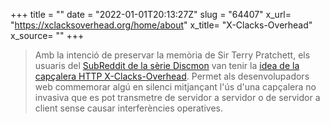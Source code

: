 +++
title = ""
date = "2022-01-01T20:13:27Z"
slug = "64407"
x_url= "https://xclacksoverhead.org/home/about"
x_title= "X-Clacks-Overhead"
x_source= ""
+++

> Amb la intenció de preservar la memòria de Sir Terry Pratchett, els usuaris del [SubReddit de la sèrie Discmon](https://www.reddit.com/r/discworld/) van tenir la [idea de la capçalera HTTP X-Clacks-Overhead](https://www.reddit.com/r/discworld/comments/2yt9j6/gnu_terry_pratchett/). Permet als desenvolupadors web commemorar algú en silenci mitjançant l'ús d'una capçalera no invasiva que es pot transmetre de servidor a servidor o de servidor a client sense causar interferències operatives.

